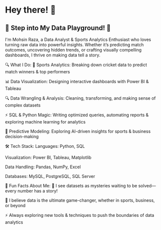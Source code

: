 # Hey there! 👋

## ****🚀 Step into My Data Playground! 🎯****


I'm Mohsin Raza, a Data Analyst & Sports Analytics Enthusiast who loves turning raw data into powerful insights. Whether it’s predicting match outcomes, uncovering hidden trends, or crafting visually compelling dashboards, I thrive on making data tell a story.

🔍 What I Do:
🏏 Sports Analytics: Breaking down cricket data to predict match winners & top performers

📊 Data Visualization: Designing interactive dashboards with Power BI & Tableau

🔍 Data Wrangling & Analysis: Cleaning, transforming, and making sense of complex datasets

⚡ SQL & Python Magic: Writing optimized queries, automating reports & exploring machine learning for analytics

🤖 Predictive Modeling: Exploring AI-driven insights for sports & business decision-making

🛠 Tech Stack:
Languages: Python, SQL

Visualization: Power BI, Tableau, Matplotlib

Data Handling: Pandas, NumPy, Excel

Databases: MySQL, PostgreSQL, SQL Server

🚀 Fun Facts About Me:
🔎 I see datasets as mysteries waiting to be solved—every number has a story!

📖 I believe data is the ultimate game-changer, whether in sports, business, or beyond

⚡ Always exploring new tools & techniques to push the boundaries of data analytics
